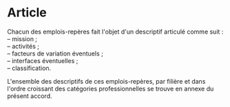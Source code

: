 # Article

Chacun des emplois-repères fait l'objet d'un descriptif articulé comme suit :  
 – mission ;  
 – activités ;  
 – facteurs de variation éventuels ;  
 – interfaces éventuelles ;  
 – classification.

L'ensemble des descriptifs de ces emplois-repères, par filière et dans l'ordre croissant des catégories professionnelles se trouve en annexe du présent accord.

